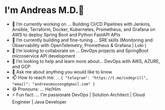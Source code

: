 # I'm Andreas M.D.👋


- 🔭 I’m currently working on ... Building CI/CD Pipelines with Jenkins, Ansible, Terraform, Docker, Kubernetes, Prometheus, and Grafana on AWS to deploy Spring Boot and Python FastAPI APIs
- 🌱 I’m currently building and fine-tuning ... SRE skills (Monitoring and Observability with OpenTelemetry, Prometheus & Grafana | Loki )
- 👯 I’m looking to collaborate on ... DevOps projects and SpringBoot microservice API development 
- 🤔 I’m looking to help and learn more about... DevOps with AWS, AZURE, and GCP
- 💬 Ask me about anything you would like to know
- 📫 How to reach me: ... ```{
                              "telegram": "https://t.me/codegrill",
                              "email": "andreasmouzong@gmail.com"
                              }```
- 😄 Pronouns: ... He/Him
- ⚡ Fun fact: ... I'm passionate DevOps | Solution Architect | Cloud Engineer | Java Developer
